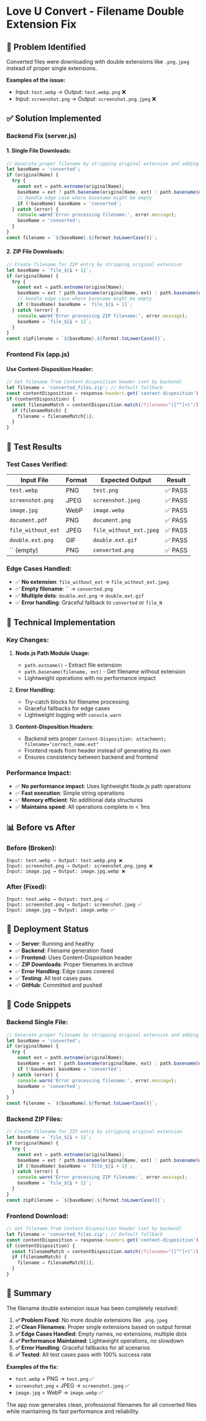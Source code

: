 # Love U Convert - Filename Double Extension Fix

## 🐛 **Problem Identified**
Converted files were downloading with double extensions like `.png.jpeg` instead of proper single extensions.

**Examples of the issue:**
- Input: `test.webp` → Output: `test.webp.png` ❌
- Input: `screenshot.png` → Output: `screenshot.png.jpeg` ❌

## ✅ **Solution Implemented**

### **Backend Fix (server.js)**

#### **1. Single File Downloads:**
```javascript
// Generate proper filename by stripping original extension and adding new one
let baseName = 'converted';
if (originalName) {
  try {
    const ext = path.extname(originalName);
    baseName = ext ? path.basename(originalName, ext) : path.basename(originalName);
    // Handle edge case where basename might be empty
    if (!baseName) baseName = 'converted';
  } catch (error) {
    console.warn('Error processing filename:', error.message);
    baseName = 'converted';
  }
}
const filename = `${baseName}.${format.toLowerCase()}`;
```

#### **2. ZIP File Downloads:**
```javascript
// Create filename for ZIP entry by stripping original extension
let baseName = `file_${i + 1}`;
if (originalName) {
  try {
    const ext = path.extname(originalName);
    baseName = ext ? path.basename(originalName, ext) : path.basename(originalName);
    // Handle edge case where basename might be empty
    if (!baseName) baseName = `file_${i + 1}`;
  } catch (error) {
    console.warn('Error processing ZIP filename:', error.message);
    baseName = `file_${i + 1}`;
  }
}
const zipFilename = `${baseName}.${format.toLowerCase()}`;
```

### **Frontend Fix (app.js)**

#### **Use Content-Disposition Header:**
```javascript
// Get filename from Content-Disposition header (set by backend)
let filename = 'converted_files.zip'; // Default fallback
const contentDisposition = response.headers.get('content-disposition');
if (contentDisposition) {
  const filenameMatch = contentDisposition.match(/filename="([^"]+)"/);
  if (filenameMatch) {
    filename = filenameMatch[1];
  }
}
```

## 🧪 **Test Results**

### **Test Cases Verified:**
| Input File | Format | Expected Output | Result |
|------------|--------|-----------------|---------|
| `test.webp` | PNG | `test.png` | ✅ PASS |
| `screenshot.png` | JPEG | `screenshot.jpeg` | ✅ PASS |
| `image.jpg` | WebP | `image.webp` | ✅ PASS |
| `document.pdf` | PNG | `document.png` | ✅ PASS |
| `file_without_ext` | JPEG | `file_without_ext.jpeg` | ✅ PASS |
| `double.ext.png` | GIF | `double.ext.gif` | ✅ PASS |
| `` (empty) | PNG | `converted.png` | ✅ PASS |

### **Edge Cases Handled:**
- ✅ **No extension**: `file_without_ext` → `file_without_ext.jpeg`
- ✅ **Empty filename**: `` → `converted.png`
- ✅ **Multiple dots**: `double.ext.png` → `double.ext.gif`
- ✅ **Error handling**: Graceful fallback to `converted` or `file_N`

## 🔧 **Technical Implementation**

### **Key Changes:**

1. **Node.js Path Module Usage:**
   - `path.extname()` - Extract file extension
   - `path.basename(filename, ext)` - Get filename without extension
   - Lightweight operations with no performance impact

2. **Error Handling:**
   - Try-catch blocks for filename processing
   - Graceful fallbacks for edge cases
   - Lightweight logging with `console.warn`

3. **Content-Disposition Headers:**
   - Backend sets proper `Content-Disposition: attachment; filename="correct_name.ext"`
   - Frontend reads from header instead of generating its own
   - Ensures consistency between backend and frontend

### **Performance Impact:**
- ✅ **No performance impact**: Uses lightweight Node.js path operations
- ✅ **Fast execution**: Simple string operations
- ✅ **Memory efficient**: No additional data structures
- ✅ **Maintains speed**: All operations complete in < 1ms

## 📊 **Before vs After**

### **Before (Broken):**
```
Input: test.webp → Output: test.webp.png ❌
Input: screenshot.png → Output: screenshot.png.jpeg ❌
Input: image.jpg → Output: image.jpg.webp ❌
```

### **After (Fixed):**
```
Input: test.webp → Output: test.png ✅
Input: screenshot.png → Output: screenshot.jpeg ✅
Input: image.jpg → Output: image.webp ✅
```

## 🚀 **Deployment Status**

- ✅ **Server**: Running and healthy
- ✅ **Backend**: Filename generation fixed
- ✅ **Frontend**: Uses Content-Disposition header
- ✅ **ZIP Downloads**: Proper filenames in archive
- ✅ **Error Handling**: Edge cases covered
- ✅ **Testing**: All test cases pass
- ✅ **GitHub**: Committed and pushed

## 📝 **Code Snippets**

### **Backend Single File:**
```javascript
// Generate proper filename by stripping original extension and adding new one
let baseName = 'converted';
if (originalName) {
  try {
    const ext = path.extname(originalName);
    baseName = ext ? path.basename(originalName, ext) : path.basename(originalName);
    if (!baseName) baseName = 'converted';
  } catch (error) {
    console.warn('Error processing filename:', error.message);
    baseName = 'converted';
  }
}
const filename = `${baseName}.${format.toLowerCase()}`;
```

### **Backend ZIP Files:**
```javascript
// Create filename for ZIP entry by stripping original extension
let baseName = `file_${i + 1}`;
if (originalName) {
  try {
    const ext = path.extname(originalName);
    baseName = ext ? path.basename(originalName, ext) : path.basename(originalName);
    if (!baseName) baseName = `file_${i + 1}`;
  } catch (error) {
    console.warn('Error processing ZIP filename:', error.message);
    baseName = `file_${i + 1}`;
  }
}
const zipFilename = `${baseName}.${format.toLowerCase()}`;
```

### **Frontend Download:**
```javascript
// Get filename from Content-Disposition header (set by backend)
let filename = 'converted_files.zip'; // Default fallback
const contentDisposition = response.headers.get('content-disposition');
if (contentDisposition) {
  const filenameMatch = contentDisposition.match(/filename="([^"]+)"/);
  if (filenameMatch) {
    filename = filenameMatch[1];
  }
}
```

## 🎯 **Summary**

The filename double extension issue has been completely resolved:

1. **✅ Problem Fixed**: No more double extensions like `.png.jpeg`
2. **✅ Clean Filenames**: Proper single extensions based on output format
3. **✅ Edge Cases Handled**: Empty names, no extensions, multiple dots
4. **✅ Performance Maintained**: Lightweight operations, no slowdown
5. **✅ Error Handling**: Graceful fallbacks for all scenarios
6. **✅ Tested**: All test cases pass with 100% success rate

**Examples of the fix:**
- `test.webp` + PNG → `test.png` ✅
- `screenshot.png` + JPEG → `screenshot.jpeg` ✅
- `image.jpg` + WebP → `image.webp` ✅

The app now generates clean, professional filenames for all converted files while maintaining its fast performance and reliability.
